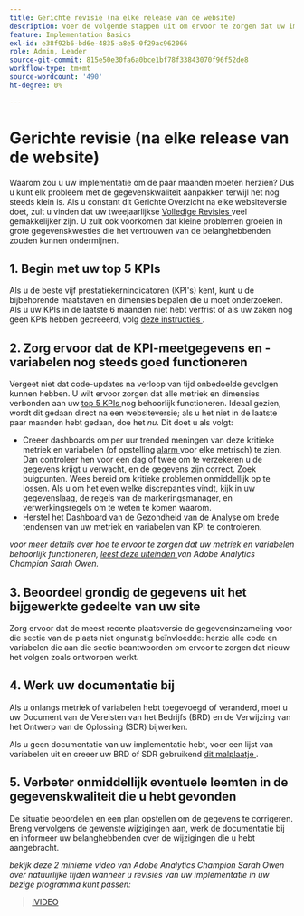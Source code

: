 ```yaml
---
title: Gerichte revisie (na elke release van de website)
description: Voer de volgende stappen uit om ervoor te zorgen dat uw implementatie foutloos en in overeenstemming met uw KPI's blijft.
feature: Implementation Basics
exl-id: e38f92b6-bd6e-4835-a8e5-0f29ac962066
role: Admin, Leader
source-git-commit: 815e50e30fa6a0bce1bf78f33843070f96f52de8
workflow-type: tm+mt
source-wordcount: '490'
ht-degree: 0%

---
```


# Gerichte revisie (na elke release van de website)

Waarom zou u uw implementatie om de paar maanden moeten herzien? Dus u kunt elk probleem met de gegevenskwaliteit aanpakken terwijl het nog steeds klein is. Als u constant dit Gerichte Overzicht na elke websiteversie doet, zult u vinden dat uw tweejaarlijkse [ Volledige Revisies ](/help/implement/review/full-review.md) veel gemakkelijker zijn. U zult ook voorkomen dat kleine problemen groeien in grote gegevenskwesties die het vertrouwen van de belanghebbenden zouden kunnen ondermijnen.

## 1. Begin met uw top 5 KPIs

Als u de beste vijf prestatiekernindicatoren (KPI&#39;s) kent, kunt u de bijbehorende maatstaven en dimensies bepalen die u moet onderzoeken. Als u uw KPIs in de laatste 6 maanden niet hebt verfrist of als uw zaken nog geen KPIs hebben gecreeerd, volg [ deze instructies ](/help/implement/review/define-kpis.md).

## 2. Zorg ervoor dat de KPI-meetgegevens en -variabelen nog steeds goed functioneren

Vergeet niet dat code-updates na verloop van tijd onbedoelde gevolgen kunnen hebben. U wilt ervoor zorgen dat alle metriek en dimensies verbonden aan uw [ top 5 KPIs ](/help/implement/review/define-kpis.md) nog behoorlijk functioneren. Ideaal gezien, wordt dit gedaan direct na een websiteversie; als u het niet in de laatste paar maanden hebt gedaan, doe het *nu*. Dit doet u als volgt:

* Creeer dashboards om per uur trended meningen van deze kritieke metriek en variabelen (of opstelling [ alarm ](https://experienceleague.adobe.com/docs/analytics/components/alerts/intellligent-alerts.html) voor elke metrisch) te zien. Dan controleer hen voor een dag of twee om te verzekeren u de gegevens krijgt u verwacht, en de gegevens zijn correct. Zoek buigpunten. Wees bereid om kritieke problemen onmiddellijk op te lossen. Als u om het even welke discrepanties vindt, kijk in uw gegevenslaag, de regels van de markeringsmanager, en verwerkingsregels om te weten te komen waarom.
* Herstel het [ Dashboard van de Gezondheid van de Analyse ](https://express.adobe.com/page/tnNQGNlfzta3b/) om brede tendensen van uw metriek en variabelen van KPI te controleren.

*voor meer details over hoe te ervoor te zorgen dat uw metriek en variabelen behoorlijk functioneren, [ leest deze uiteinden ](https://experienceleaguecommunities.adobe.com/t5/adobe-analytics-discussions/my-five-best-tips-for-keeping-adobe-analytics-humming/td-p/388608) van Adobe Analytics Champion Sarah Owen.*

## 3. Beoordeel grondig de gegevens uit het bijgewerkte gedeelte van uw site

Zorg ervoor dat de meest recente plaatsversie de gegevensinzameling voor die sectie van de plaats niet ongunstig beïnvloedde: herzie alle code en variabelen die aan die sectie beantwoorden om ervoor te zorgen dat nieuw het volgen zoals ontworpen werkt.

## 4. Werk uw documentatie bij

Als u onlangs metriek of variabelen hebt toegevoegd of veranderd, moet u uw Document van de Vereisten van het Bedrijfs (BRD) en de Verwijzing van het Ontwerp van de Oplossing (SDR) bijwerken.

Als u geen documentatie van uw implementatie hebt, voer een lijst van variabelen uit en creeer uw BRD of SDR gebruikend [ dit malplaatje ](https://experienceleague.adobe.com/docs/analytics-learn/tutorials/implementation/implementation-basics/creating-a-business-requirements-document.html#implementation).

## 5. Verbeter onmiddellijk eventuele leemten in de gegevenskwaliteit die u hebt gevonden

De situatie beoordelen en een plan opstellen om de gegevens te corrigeren. Breng vervolgens de gewenste wijzigingen aan, werk de documentatie bij en informeer uw belanghebbenden over de wijzigingen die u hebt aangebracht.

*bekijk deze 2 minieme video van Adobe Analytics Champion Sarah Owen over natuurlijke tijden wanneer u revisies van uw implementatie in uw bezige programma kunt passen:*

>[!VIDEO](https://video.tv.adobe.com/v/328340/?quality=12&learn=on)
